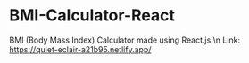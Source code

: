# BMI-Calculator-React
BMI (Body Mass Index) Calculator made using React.js \n
Link: https://quiet-eclair-a21b95.netlify.app/
